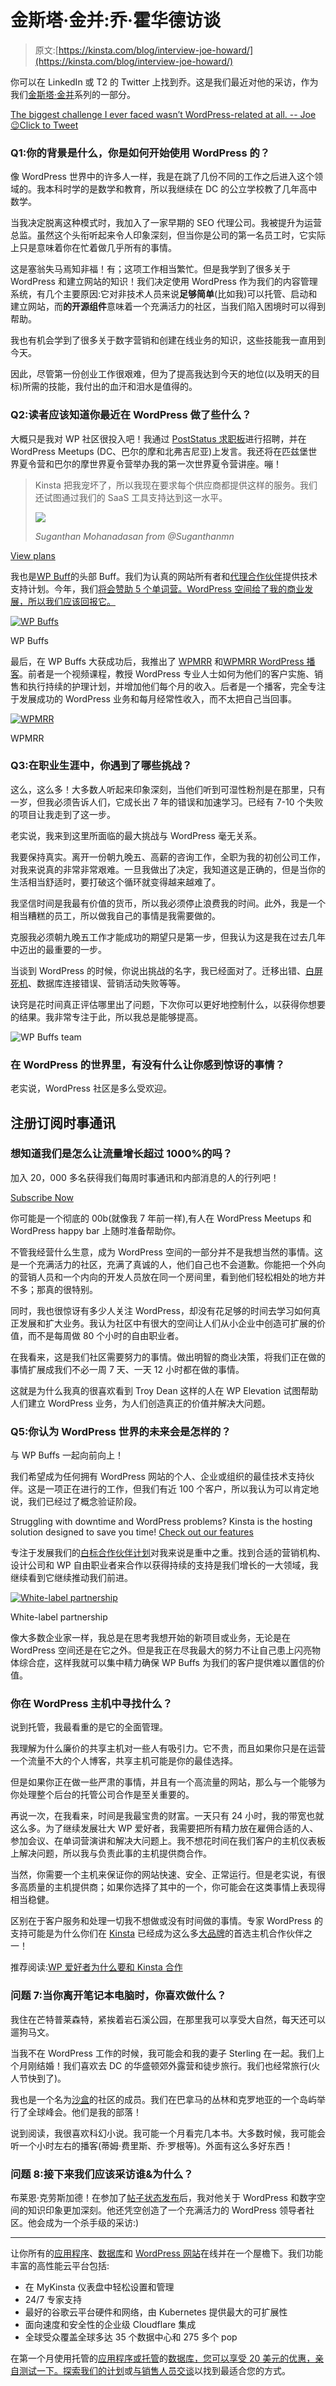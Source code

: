 # 金斯塔·金并:乔·霍华德访谈

> 原文:[https://kinsta.com/blog/interview-joe-howard/](https://kinsta.com/blog/interview-joe-howard/)

你可以在 LinkedIn 或 T2 的 Twitter 上找到乔。这是我们最近对他的采访，作为我们[金斯塔·金并](https://kinsta.com/?post_type=post&s=kingpin)系列的一部分。

[The biggest challenge I ever faced wasn’t WordPress-related at all. -- Joe 😉Click to Tweet](https://twitter.com/intent/tweet?url=https%3A%2F%2Fkinsta.com%2Fblog%2Finterview-joe-howard%2F&via=kinsta&text=The+biggest+challenge+I+ever+faced+wasn%E2%80%99t+WordPress-related+at+all.+--+Joe+%F0%9F%98%89&hashtags=WordPress%2Cbusiness)

### Q1:你的背景是什么，你是如何开始使用 WordPress 的？

像 WordPress 世界中的许多人一样，我是在跳了几份不同的工作之后进入这个领域的。我本科时学的是数学和教育，所以我继续在 DC 的公立学校教了几年高中数学。

当我决定脱离这种模式时，我加入了一家早期的 SEO 代理公司。我被提升为运营总监。虽然这个头衔听起来令人印象深刻，但当你是公司的第一名员工时，它实际上只是意味着你在忙着做几乎所有的事情。

这是塞翁失马焉知非福！有；这项工作相当繁忙。但是我学到了很多关于 WordPress 和建立网站的知识！我们决定使用 WordPress 作为我们的内容管理系统，有几个主要原因:它对非技术人员来说**足够简单**(比如我)可以托管、启动和建立网站，而**的开源组件**意味着一个充满活力的社区，当我们陷入困境时可以得到帮助。

我也有机会学到了很多关于数字营销和创建在线业务的知识，这些技能我一直用到今天。

因此，尽管第一份创业工作很艰难，但为了提高我达到今天的地位(以及明天的目标)所需的技能，我付出的血汗和泪水是值得的。

### Q2:读者应该知道你最近在 WordPress 做了些什么？

大概只是我对 WP 社区很投入吧！我通过 [PostStatus 求职板](https://poststatus.com/job/wp-buffs-remote-1899-customer-happiness-buff/)进行招聘，并在 WordPress Meetups (DC、巴尔的摩和北弗吉尼亚)上发言。我还将在匹兹堡世界夏令营和巴尔的摩世界夏令营举办我的第一次世界夏令营讲座。嘣！





> Kinsta 把我宠坏了，所以我现在要求每个供应商都提供这样的服务。我们还试图通过我们的 SaaS 工具支持达到这一水平。
> 
> <footer class="wp-block-kinsta-client-quote__footer">
> 
> ![](img/60f15faa5735bd2437bf9dada5ee9192.png)
> 
> <cite class="wp-block-kinsta-client-quote__cite">Suganthan Mohanadasan from @Suganthanmn</cite></footer>

[View plans](https://kinsta.com/plans/)

我也是[WP Buff](https://wpbuffs.com/)的头部 Buff。我们为认真的网站所有者和[代理合作伙伴](https://kinsta.com/blog/wordpress-agency/)提供技术支持计划。今年，我们[将会赞助 5 个单词营。WordPress 空间给了我的商业发展，所以我们应该回报它。](https://2017.dc.wordcamp.org/sponsors/)

[![WP Buffs](img/1469d2254ab54e2974463f8349a6e0af.png)](https://wpbuffs.com/)

WP Buffs



最后，在 WP Buffs 大获成功后，我推出了 [WPMRR](https://wpmrr.com/) 和[WPMRR WordPress 播客](https://wpmrr.com/podcast/)。前者是一个视频课程，教授 WordPress 专业人士如何为他们的客户实施、销售和执行持续的护理计划，并增加他们每个月的收入。后者是一个播客，完全专注于发展成功的 WordPress 业务和每月经常性收入，而不太把自己当回事。

[![WPMRR](img/2a8171c3721946f3d648b131798abe87.png)](https://wpmrr.com/)

WPMRR



### Q3:在职业生涯中，你遇到了哪些挑战？

这么，这么多！大多数人听起来印象深刻，当他们听到可湿性粉剂是在那里，只有一岁，但我必须告诉人们，它成长出 7 年的错误和加速学习。已经有 7-10 个失败的项目让我走到了这一步。

老实说，我来到这里所面临的最大挑战与 WordPress 毫无关系。

我要保持真实。离开一份朝九晚五、高薪的咨询工作，全职为我的初创公司工作，对我来说真的非常非常艰难。一旦我做出了决定，我知道这是正确的，但是当你的生活相当舒适时，要打破这个循环就变得越来越难了。

我坚信时间是我最有价值的货币，所以我必须停止浪费我的时间。此外，我是一个相当糟糕的员工，所以做我自己的事情是我需要做的。

克服我必须朝九晚五工作才能成功的期望只是第一步，但我认为这是我在过去几年中迈出的最重要的一步。

当谈到 WordPress 的时候，你说出挑战的名字，我已经面对了。迁移出错、[白屏死机](https://kinsta.com/blog/wordpress-white-screen-of-death/)、数据库连接错误、营销活动失败等等。

诀窍是花时间真正评估哪里出了问题，下次你可以更好地控制什么，以获得你想要的结果。我非常专注于此，所以我总是能够提高。

![WP Buffs team](img/91a064e8b565d47331a49d6120ae40d2.png)

### 在 WordPress 的世界里，有没有什么让你感到惊讶的事情？

老实说，WordPress 社区是多么受欢迎。

## 注册订阅时事通讯



### 想知道我们是怎么让流量增长超过 1000%的吗？

加入 20，000 多名获得我们每周时事通讯和内部消息的人的行列吧！

[Subscribe Now](#newsletter)

你可能是一个彻底的 00b(就像我 7 年前一样),有人在 WordPress Meetups 和 WordPress happy bar 上随时准备帮助你。

不管我经营什么生意，成为 WordPress 空间的一部分并不是我想当然的事情。这是一个充满活力的社区，充满了真诚的人，他们自己也不会道歉。你能把一个外向的营销人员和一个内向的开发人员放在同一个房间里，看到他们轻松相处的地方并不多；那真的很特别。

同时，我也很惊讶有多少人关注 WordPress，却没有花足够的时间去学习如何真正发展和扩大业务。我认为社区中有很大的空间让人们从小企业中创造可扩展的价值，而不是每周做 80 个小时的自由职业者。

在我看来，这是我们社区需要努力的事情。做出明智的商业决策，将我们正在做的事情扩展成我们不必一周 7 天、一天 12 小时都在做的事情。

这就是为什么我真的很喜欢看到 Troy Dean 这样的人在 WP Elevation 试图帮助人们建立 WordPress 业务，为人们创造真正的价值并解决大问题。

### Q5:你认为 WordPress 世界的未来会是怎样的？

与 WP Buffs 一起向前向上！

我们希望成为任何拥有 WordPress 网站的个人、企业或组织的最佳技术支持伙伴。这是一项正在进行的工作，但我们有近 100 个客户，所以我认为可以肯定地说，我们已经过了概念验证阶段。

Struggling with downtime and WordPress problems? Kinsta is the hosting solution designed to save you time! [Check out our features](https://kinsta.com/features/)

专注于发展我们的[白标合作伙伴计划](https://wpbuffs.com/partnerships/)对我来说是重中之重。找到合适的营销机构、设计公司和 WP 自由职业者来合作以获得持续的支持是我们增长的一大领域，我继续看到它继续推动我们前进。

[![White-label partnership](img/18f4f1b9775a3762f8f721056449050f.png)](https://wpbuffs.com/partnerships/)

White-label partnership



像大多数企业家一样，我总是在思考我想开始的新项目或业务，无论是在 WordPress 空间还是在它之外。但是我正在尽我最大的努力不让自己患上闪亮物体综合症，这样我就可以集中精力确保 WP Buffs 为我们的客户提供难以置信的价值。

### 你在 WordPress 主机中寻找什么？

说到托管，我最看重的是它的全面管理。

我理解为什么廉价的共享主机对一些人有吸引力。它不贵，而且如果你只是在运营一个流量不大的个人博客，共享主机可能是你的最佳选择。

但是如果你正在做一些严肃的事情，并且有一个高流量的网站，那么与一个能够为你处理整个后台的托管公司合作是至关重要的。

再说一次，在我看来，时间是我最宝贵的财富。一天只有 24 小时，我的带宽也就这么多。为了继续发展壮大 WP 爱好者，我需要把所有精力放在雇佣合适的人、参加会议、在单词营演讲和解决大问题上。我不想花时间在我们客户的主机仪表板上解决问题，所以我与负责此事的主机提供商合作。

当然，你需要一个主机来保证你的网站快速、安全、正常运行。但是老实说，有很多高质量的主机提供商；如果你选择了其中的一个，你可能会在这类事情上表现得相当稳健。

区别在于客户服务和处理一切我不想做或没有时间做的事情。专家 WordPress 的支持可能是为什么你们在 [Kinsta](https://kinsta.com/plans/) 已经成为这么多[大品牌](https://kinsta.com/why-us/)的首选主机合作伙伴之一！

推荐阅读:[WP 爱好者为什么要和 Kinsta 合作](https://kinsta.com/clients/wp-buffs/)

### 问题 7:当你离开笔记本电脑时，你喜欢做什么？

我住在芒特普莱森特，紧挨着岩石溪公园，在那里我可以享受大自然，每天还可以遛狗马文。

当我不在 WordPress 工作的时候，我可能会和我的妻子 Sterling 在一起。我们上个月刚结婚！我们喜欢去 DC 的华盛顿郊外露营和徒步旅行。我们也经常旅行(火人节快到了)。

我也是一个名为[沙盒](http://sandbox.is/)的社区的成员。我们在巴拿马的丛林和克罗地亚的一个岛屿举行了全球峰会。他们是我的部落！

说到阅读，我很喜欢科幻小说。我可能一个月看完几本书。大多数时候，我可能会听一个小时左右的播客(蒂姆·费里斯、乔·罗根等)。外面有这么多好东西！

### 问题 8:接下来我们应该采访谁&为什么？

布莱恩·克劳斯加德！在参加了[帖子状态发布](https://poststatus.com/publish/)后，我对他关于 WordPress 和数字空间的知识印象更加深刻。他还凭空创造了一个充满活力的 WordPress 领导者社区。他会成为一个杀手级的采访:)

* * *

让你所有的[应用程序](https://kinsta.com/application-hosting/)、[数据库](https://kinsta.com/database-hosting/)和 [WordPress 网站](https://kinsta.com/wordpress-hosting/)在线并在一个屋檐下。我们功能丰富的高性能云平台包括:

*   在 MyKinsta 仪表盘中轻松设置和管理
*   24/7 专家支持
*   最好的谷歌云平台硬件和网络，由 Kubernetes 提供最大的可扩展性
*   面向速度和安全性的企业级 Cloudflare 集成
*   全球受众覆盖全球多达 35 个数据中心和 275 多个 pop

在第一个月使用托管的[应用程序或托管](https://kinsta.com/application-hosting/)的[数据库，您可以享受 20 美元的优惠，亲自测试一下。探索我们的](https://kinsta.com/database-hosting/)[计划](https://kinsta.com/plans/)或[与销售人员交谈](https://kinsta.com/contact-us/)以找到最适合您的方式。